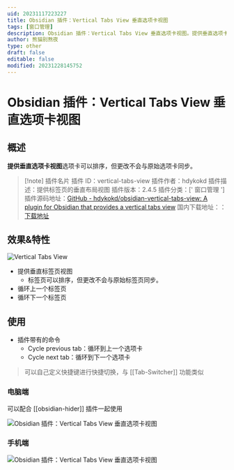 ```yaml
---
uid: 20231117223227
title: Obsidian 插件：Vertical Tabs View 垂直选项卡视图
tags: [窗口管理]
description: Obsidian 插件：Vertical Tabs View 垂直选项卡视图。提供垂直选项卡视图选项卡可以排序，但更改不会与原始选项卡同步。
author: 熊猫别熬夜
type: other
draft: false
editable: false
modified: 20231228145752
---
```


# Obsidian 插件：Vertical Tabs View 垂直选项卡视图

## 概述

**提供垂直选项卡视图**选项卡可以排序，但更改不会与原始选项卡同步。

> [!note] 插件名片
> 插件 ID：vertical-tabs-view
> 插件作者：hdykokd
> 插件描述：提供标签页的垂直布局视图
> 插件版本：2.4.5
> 插件分类：[' 窗口管理 ']
> 插件源码地址：[GitHub - hdykokd/obsidian-vertical-tabs-view: A plugin for Obsidian that provides a vertical tabs view](https://github.com/hdykokd/obsidian-vertical-tabs-view)
> 国内下载地址：：[下载地址](https://pkmer.cn/products/plugin/pluginMarket/?vertical-tabs-view)

## 效果&特性

![Vertical Tabs View](https://cdn.pkmer.cn/covers/vertical-tabs-view.png!pkmer)

- 提供垂直标签页视图
	- 标签页可以排序，但更改不会与原始标签页同步。
- 循环上一个标签页
- 循环下一个标签页

## 使用

- 插件带有的命令
	- Cycle previous tab：循环到上一个选项卡
	- Cycle next tab：循环到下一个选项卡

> 可以自己定义快捷键进行快捷切换，与 [[Tab-Switcher]] 功能类似

### 电脑端

 可以配合 [[obsidian-hider]] 插件一起使用

 ![Obsidian 插件：Vertical Tabs View 垂直选项卡视图](https://cdn.pkmer.cn/images/Pasted%20image%2020231117222536.png!pkmer)

### 手机端

![Obsidian 插件：Vertical Tabs View 垂直选项卡视图](https://cdn.pkmer.cn/images/Pasted%20image%2020231117222556.png!pkmer)